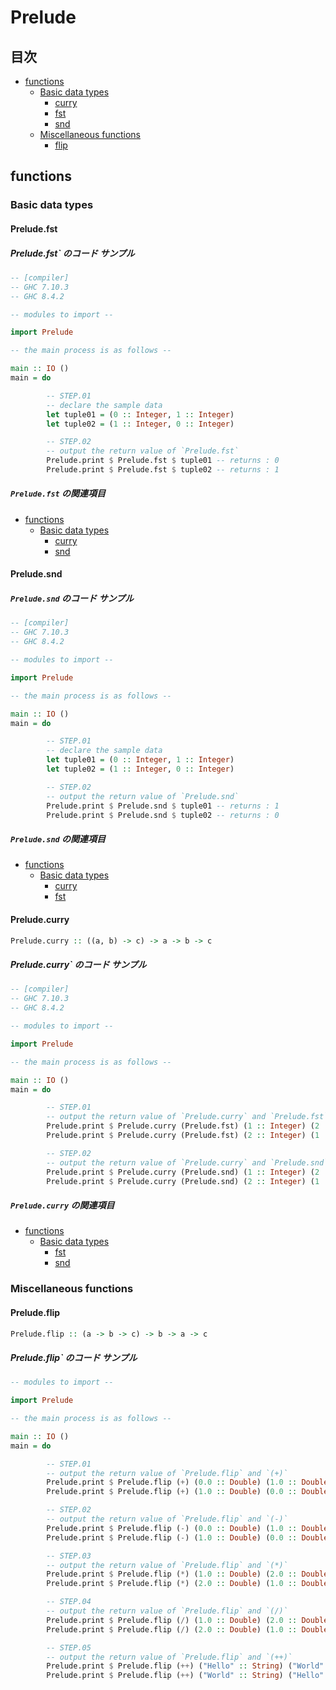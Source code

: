 # Prelude #

## 目次 ##

* [functions](#functions)
  * [Basic data types](#Basic-data-types)
    * [curry](#Prelude.curry)
    * [fst](#Prelude.fst)
    * [snd](#Prelude.snd)
  * [Miscellaneous functions](#Miscellaneous-functions)
    * [flip](#Prelude.flip)

## functions ##

### Basic data types ###

#### Prelude.fst ####

##### Prelude.fst` のコード サンプル #####

~~~Haskell
-- [compiler]
-- GHC 7.10.3
-- GHC 8.4.2

-- modules to import --

import Prelude

-- the main process is as follows --

main :: IO ()
main = do

        -- STEP.01
        -- declare the sample data
        let tuple01 = (0 :: Integer, 1 :: Integer)
        let tuple02 = (1 :: Integer, 0 :: Integer)

        -- STEP.02
        -- output the return value of `Prelude.fst`
        Prelude.print $ Prelude.fst $ tuple01 -- returns : 0
        Prelude.print $ Prelude.fst $ tuple02 -- returns : 1
~~~

##### `Prelude.fst` の関連項目 #####

* [functions](#functions)
  * [Basic data types](#Basic-data-types)
    * [curry](#Prelude.curry)
    * [snd](#Prelude.snd)

#### Prelude.snd ####

##### `Prelude.snd` のコード サンプル #####

~~~Haskell
-- [compiler]
-- GHC 7.10.3
-- GHC 8.4.2

-- modules to import --

import Prelude

-- the main process is as follows --

main :: IO ()
main = do

        -- STEP.01
        -- declare the sample data
        let tuple01 = (0 :: Integer, 1 :: Integer)
        let tuple02 = (1 :: Integer, 0 :: Integer)

        -- STEP.02
        -- output the return value of `Prelude.snd`
        Prelude.print $ Prelude.snd $ tuple01 -- returns : 1
        Prelude.print $ Prelude.snd $ tuple02 -- returns : 0
~~~

##### `Prelude.snd` の関連項目 #####

* [functions](#functions)
  * [Basic data types](#Basic-data-types)
    * [curry](#Prelude.curry)
    * [fst](#Prelude.fst)

#### Prelude.curry ####

~~~Haskell
Prelude.curry :: ((a, b) -> c) -> a -> b -> c
~~~

##### Prelude.curry` のコード サンプル #####

~~~Haskell
-- [compiler]
-- GHC 7.10.3
-- GHC 8.4.2

-- modules to import --

import Prelude

-- the main process is as follows --

main :: IO ()
main = do

        -- STEP.01
        -- output the return value of `Prelude.curry` and `Prelude.fst`
        Prelude.print $ Prelude.curry (Prelude.fst) (1 :: Integer) (2 :: Integer) -- returns : 1
        Prelude.print $ Prelude.curry (Prelude.fst) (2 :: Integer) (1 :: Integer) -- returns : 2

        -- STEP.02
        -- output the return value of `Prelude.curry` and `Prelude.snd`
        Prelude.print $ Prelude.curry (Prelude.snd) (1 :: Integer) (2 :: Integer) -- returns : 2
        Prelude.print $ Prelude.curry (Prelude.snd) (2 :: Integer) (1 :: Integer) -- returns : 1
~~~

##### `Prelude.curry` の関連項目 #####

* [functions](#functions)
  * [Basic data types](#Basic-data-types)
    * [fst](#Prelude.fst)
    * [snd](#Prelude.snd)

### Miscellaneous functions ###

#### Prelude.flip ####

~~~Haskell
Prelude.flip :: (a -> b -> c) -> b -> a -> c
~~~

##### Prelude.flip` のコード サンプル #####

~~~Haskell
-- modules to import --

import Prelude

-- the main process is as follows --

main :: IO ()
main = do

        -- STEP.01
        -- output the return value of `Prelude.flip` and `(+)`
        Prelude.print $ Prelude.flip (+) (0.0 :: Double) (1.0 :: Double) -- returns : 1.0
        Prelude.print $ Prelude.flip (+) (1.0 :: Double) (0.0 :: Double) -- returns : 1.0

        -- STEP.02
        -- output the return value of `Prelude.flip` and `(-)`
        Prelude.print $ Prelude.flip (-) (0.0 :: Double) (1.0 :: Double) -- returns :  1.0
        Prelude.print $ Prelude.flip (-) (1.0 :: Double) (0.0 :: Double) -- returns : -1.0

        -- STEP.03
        -- output the return value of `Prelude.flip` and `(*)`
        Prelude.print $ Prelude.flip (*) (1.0 :: Double) (2.0 :: Double) -- returns : 2.0
        Prelude.print $ Prelude.flip (*) (2.0 :: Double) (1.0 :: Double) -- returns : 2.0

        -- STEP.04
        -- output the return value of `Prelude.flip` and `(/)`
        Prelude.print $ Prelude.flip (/) (1.0 :: Double) (2.0 :: Double) -- returns : 2.0
        Prelude.print $ Prelude.flip (/) (2.0 :: Double) (1.0 :: Double) -- returns : 0.5

        -- STEP.05
        -- output the return value of `Prelude.flip` and `(++)`
        Prelude.print $ Prelude.flip (++) ("Hello" :: String) ("World" :: String) -- returns : "WorldHello"
        Prelude.print $ Prelude.flip (++) ("World" :: String) ("Hello" :: String) -- returns : "HelloWorld"
~~~

<!-- EOF -->
